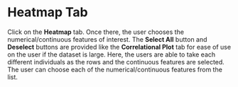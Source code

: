 # Heatmap Tab

Click on the **Heatmap** tab. Once there, the user chooses the numerical/continuous features of interest. The **Select All** button and **Deselect** buttons are provided like the **Correlational Plot** tab for ease of use on the user if the dataset is large. Here, the users are able to take each different individuals as the rows and the continuous features are selected. The user can choose each of the numerical/continuous features from the list. 


